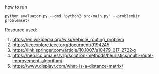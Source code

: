 how to run

```python evaluator.py --cmd "python3 src/main.py" --problemDir problemset/```

Resource used:
1. https://en.wikipedia.org/wiki/Vehicle_routing_problem
2. https://ieeexplore.ieee.org/document/9194245
3. https://link.springer.com/article/10.1007/s10479-017-2722-x
4. https://neo.lcc.uma.es/vrp/solution-methods/heuristics/multi-route-improvement-algorithm/
5. https://www.displayr.com/what-is-a-distance-matrix/